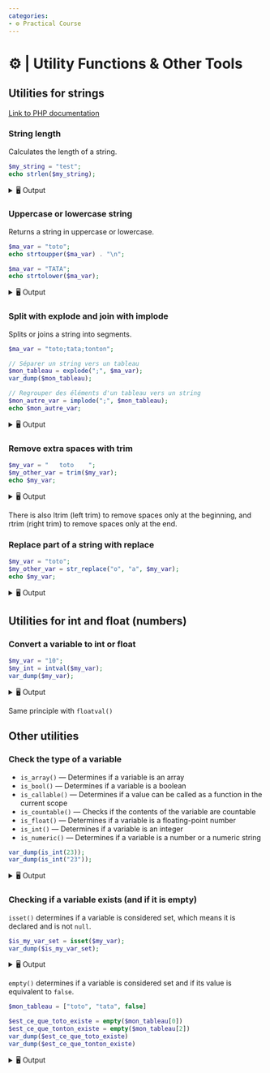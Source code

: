 ```yaml
---
categories:
- ⚙️ Practical Course
---
```


# ⚙️ | Utility Functions & Other Tools

## Utilities for strings

[Link to PHP documentation](https://www.php.net/manual/en/ref.strings.php)

### String length

Calculates the length of a string.

```php
$my_string = "test";
echo strlen($my_string);
```

<details>
    <summary>🖥️ Output</summary>
```
4
```
</details>

### Uppercase or lowercase string

Returns a string in uppercase or lowercase.

```php
$ma_var = "toto";
echo strtoupper($ma_var) . "\n";

$ma_var = "TATA";
echo strtolower($ma_var);
```

<details>
    <summary>🖥️ Output</summary>
```
TOTO
tata
```
</details>

### Split with explode and join with implode

Splits or joins a string into segments.

```php
$ma_var = "toto;tata;tonton";

// Séparer un string vers un tableau
$mon_tableau = explode(";", $ma_var);
var_dump($mon_tableau);

// Regrouper des éléments d'un tableau vers un string
$mon_autre_var = implode(";", $mon_tableau);
echo $mon_autre_var;
```

<details>
    <summary>🖥️ Output</summary>
```
["toto", "tata", "tonton"]
toto;tata;tonton
```
</details>

### Remove extra spaces with trim

```php
$my_var = "   toto    ";
$my_other_var = trim($my_var);
echo $my_var;
```

<details>
    <summary>🖥️ Output</summary>
```
toto
```
</details>

There is also ltrim (left trim) to remove spaces only at the beginning, and rtrim (right trim) to remove spaces only at the end.

### Replace part of a string with replace

```php
$my_var = "toto";
$my_other_var = str_replace("o", "a", $my_var);
echo $my_var;
```

<details>
    <summary>🖥️ Output</summary>
```
tata
```
</details>

## Utilities for int and float (numbers)

### Convert a variable to int or float

```php
$my_var = "10";
$my_int = intval($my_var);
var_dump($my_var);
```

<details>
    <summary>🖥️ Output</summary>
```
int(10)
```
</details>

Same principle with `floatval()`

## Other utilities

### Check the type of a variable

- `is_array()` — Determines if a variable is an array
- `is_bool()` — Determines if a variable is a boolean
- `is_callable()` — Determines if a value can be called as a function in the current scope
- `is_countable()` — Checks if the contents of the variable are countable
- `is_float()` — Determines if a variable is a floating-point number
- `is_int()` — Determines if a variable is an integer
- `is_numeric()` — Determines if a variable is a number or a numeric string

```php
var_dump(is_int(23));
var_dump(is_int("23"));
```

<details>
    <summary>🖥️ Output</summary>
```
bool(true)
bool(false)
```
</details>

### Checking if a variable exists (and if it is empty)

`isset()` determines if a variable is considered set, which means it is declared and is not `null`.

```php
$is_my_var_set = isset($my_var);
var_dump($is_my_var_set);
```

<details>
    <summary>🖥️ Output</summary>
```
bool(false)
```
</details>

`empty()` determines if a variable is considered set and if its value is equivalent to `false`.

```php
$mon_tableau = ["toto", "tata", false]

$est_ce_que_toto_existe = empty($mon_tableau[0])
$est_ce_que_tonton_existe = empty($mon_tableau[2])
var_dump($est_ce_que_toto_existe)
var_dump($est_ce_que_tonton_existe)
```

<details>
    <summary>🖥️ Output</summary>
```
bool(false)
bool(true)
```
</details>

